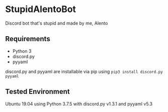 # StupidAlentoBot
Discord bot that's stupid and made by me, Alento

## Requirements
* Python 3
* discord.py
* pyyaml

discord.py and pyyaml are installable via pip using `pip3 install discord.py pyyaml`

## Tested Environment
Ubuntu 19.04 using Python 3.7.5 with discord.py v1.3.1 and pyyaml v5.3